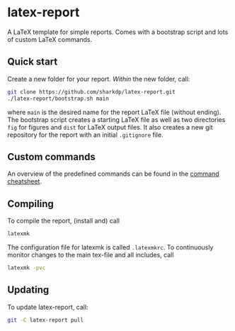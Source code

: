 latex-report
============

A LaTeX template for simple reports. Comes with a bootstrap script and lots of custom LaTeX commands.

Quick start
-----------

Create a new folder for your report. *Within* the new folder, call:

```sh
git clone https://github.com/sharkdp/latex-report.git
./latex-report/bootstrap.sh main
```

where `main` is the desired name for the report LaTeX file (without ending). The bootstrap script creates a starting LaTeX file as well as two directories `fig` for figures and `dist` for LaTeX output files. It also creates a new git repository for the report with an initial `.gitignore` file.

Custom commands
---------------
An overview of the predefined commands can be found in the [command cheatsheet](https://github.com/sharkdp/latex-report/raw/master/doc/cheatsheet.pdf).

Compiling
---------
To compile the report, (install and) call
```sh
latexmk
```
The configuration file for latexmk is called `.latexmkrc`. To continuously monitor changes to the main tex-file and all includes, call
```sh
latexmk -pvc
```

Updating
--------
To update latex-report, call:
```sh
git -C latex-report pull
```
